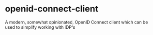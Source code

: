 # openid-connect-client
A modern, somewhat opinionated, OpenID Connect client which can be used to simplify working with IDP's

